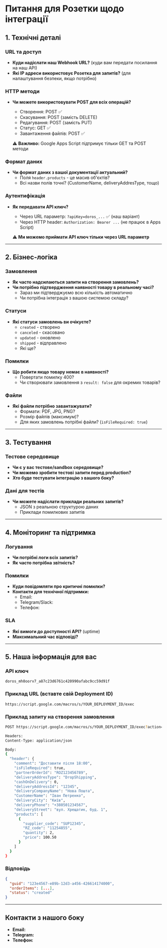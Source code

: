 # Питання для Розетки щодо інтеграції

## 1. Технічні деталі

### URL та доступ
- **Куди надіслати наш Webhook URL?** (куди вам передати посилання на наш API)
- **Які IP адреси використовує Розетка для запитів?** (для налаштування безпеки, якщо потрібно)

### HTTP методи
- **Чи можете використовувати POST для всіх операцій?**
  - Створення: POST ✅
  - Скасування: POST (замість DELETE)
  - Редагування: POST (замість PUT)
  - Статус: GET ✅
  - Завантаження файлів: POST ✅
  
  ⚠️ **Важливо:** Google Apps Script підтримує тільки GET та POST методи

### Формат даних
- **Чи формат даних з вашої документації актуальний?**
  - Поля `header.products` - це масив об'єктів?
  - Всі назви полів точні? (CustomerName, deliveryAddresType, тощо)

### Аутентифікація
- **Як передавати API ключ?**
  - Через URL параметр: `?apiKey=doros_...` ✅ (наш варіант)
  - Через HTTP header: `Authorization: Bearer ...` (не працює в Apps Script)
  
  ⚠️ **Ми можемо приймати API ключ тільки через URL параметр**

---

## 2. Бізнес-логіка

### Замовлення
- **Як часто надсилаються запити на створення замовлень?**
- **Чи потрібно підтвердження наявності товару в реальному часі?**
  - Зараз ми підтверджуємо всю кількість автоматично
  - Чи потрібна інтеграція з вашою системою складу?

### Статуси
- **Які статуси замовлень ви очікуєте?**
  - `created` - створено
  - `canceled` - скасовано
  - `updated` - оновлено
  - `shipped` - відправлено
  - Які ще?

### Помилки
- **Що робити якщо товару немає в наявності?**
  - Повертати помилку 400?
  - Чи створювати замовлення з `result: false` для окремих товарів?

### Файли
- **Які файли потрібно завантажувати?**
  - Формати: PDF, JPG, PNG?
  - Розмір файлів (максимум)?
  - Для яких замовлень потрібні файли? (`isFileRequired: true`)

---

## 3. Тестування

### Тестове середовище
- **Чи є у вас тестове/sandbox середовище?**
- **Чи можемо зробити тестові запити перед production?**
- **Хто буде тестувати інтеграцію з вашого боку?**

### Дані для тестів
- **Чи можете надіслати приклади реальних запитів?**
  - JSON з реальною структурою даних
  - Приклади помилкових запитів

---

## 4. Моніторинг та підтримка

### Логування
- **Чи потрібні логи всіх запитів?**
- **Як часто потрібна звітність?**

### Помилки
- **Куди повідомляти про критичні помилки?**
- **Контакти для технічної підтримки:**
  - Email:
  - Telegram/Slack:
  - Телефон:

### SLA
- **Які вимоги до доступності API?** (uptime)
- **Максимальний час відповіді?**

---

## 5. Наша інформація для вас

### API ключ
```
doros_mh0oorv7_a87c23d6761c420990afabc9cc59d91f
```

### Приклад URL (вставте свій Deployment ID)
```
https://script.google.com/macros/s/YOUR_DEPLOYMENT_ID/exec
```

### Приклад запиту на створення замовлення
```bash
POST https://script.google.com/macros/s/YOUR_DEPLOYMENT_ID/exec?action=create&apiKey=doros_mh0oorv7_a87c23d6761c420990afabc9cc59d91f

Headers:
Content-Type: application/json

Body:
{
  "header": {
    "comment": "Доставити після 18:00",
    "isFileRequired": true,
    "partnerOrderId": "ROZ123456789",
    "deliveryAddresType": "DropShipping",
    "cashOnDelivery": 0,
    "deliveryAddressId": "12345",
    "deliveryCompanyName": "Нова Пошта",
    "CustomerName": "Іван Петренко",
    "deliveryCity": "Київ",
    "deliveryPhone": "+380501234567",
    "deliveryStreet": "вул. Хрещатик, буд. 1",
    "products": [
      {
        "supplier_code": "SUP12345",
        "RZ_code": "11254855",
        "quantity": 2,
        "price": 100.50
      }
    ]
  }
}
```

### Відповідь
```json
{
  "guid": "123e4567-e89b-12d3-a456-426614174000",
  "orderItems": [...],
  "status": "created"
}
```

---

## Контакти з нашого боку
- **Email:**
- **Telegram:**
- **Телефон:**

